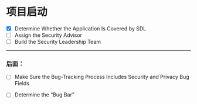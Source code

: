 # 项目启动

- [x] Determine Whether the Application Is Covered by SDL 
- [ ] Assign the Security Advisor 
- [ ] Build the Security Leadership Team 

-----

### 后面：

- [ ] Make Sure the Bug-Tracking Process Includes Security and Privacy Bug Fields 
- [ ] Determine the “Bug Bar” 

